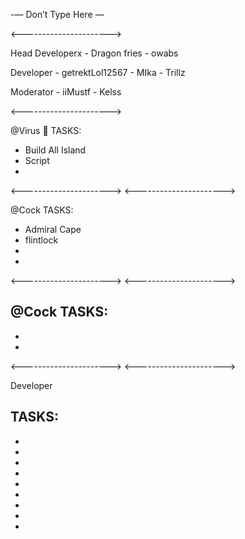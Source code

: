 -— Don’t Type Here —


<---------------------->

Head Developerx - Dragon fries - owabs

Developer - getrektLol12567 - MIka - Trillz

Moderator - iiMustf - Kelss

<---------------------->


@Virus :sparkler: TASKS:
- Build All Island
- Script 
-

<---------------------->
<---------------------->

@Cock TASKS:
- Admiral Cape
- flintlock
- 
-

<---------------------->
<---------------------->

@Cock TASKS:
-
-
-

<---------------------->
<---------------------->



Developer

TASKS:
- 
- 
- 
- 
- 
- 
-
- 
- 
-
